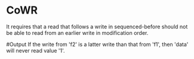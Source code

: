 # CoWR
It requires that a read that follows a write in sequenced-before should not be able to read from an earlier write in modification order. 

#Output
If the write from 'f2' is a latter write than that from 'f1', then 'data' will never read value '1'. 

